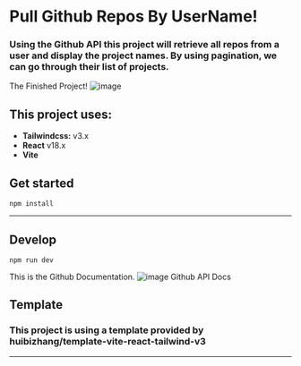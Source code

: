 # Pull Github Repos By UserName!
### Using the Github API this project will retrieve all repos from a user and display the project names. By using pagination, we can go through their list of projects.

The Finished Project!
![image](https://user-images.githubusercontent.com/39189903/189508170-7f8b2546-c576-4a6c-b4a0-f1347c9e540c.png)


## This project uses:
- **Tailwindcss:** v3.x
- **React** v18.x
- **Vite**

## Get started
```
npm install
```

---
## Develop
``` 
npm run dev
```
This is the Github Documentation.
![image](https://user-images.githubusercontent.com/39189903/189508666-45e2d799-c323-4465-8ed0-51bc7adad40d.png)
Github API Docs

## Template
### This project is using a template provided by huibizhang/template-vite-react-tailwind-v3
---



